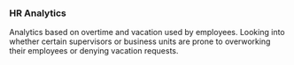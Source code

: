 ### HR Analytics

Analytics based on overtime and vacation used by employees. Looking into whether
certain supervisors or business units are prone to overworking their employees or
denying vacation requests.
